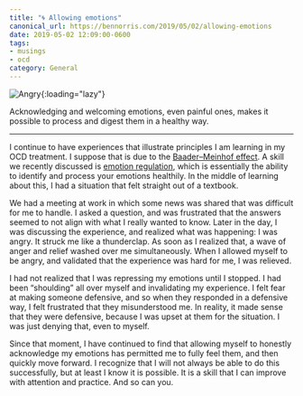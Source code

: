 ```yaml
---
title: "🌀 Allowing emotions"
canonical_url: https://bennorris.com/2019/05/02/allowing-emotions
date: 2019-05-02 12:09:00-0600
tags:
- musings
- ocd
category: General
---
```


![Angry](https://media.bennorris.com/images/bennorris/uploads/2019/725a4a482a.png){:loading="lazy"}

Acknowledging and welcoming emotions, even painful ones, makes it possible to process and digest them in a healthy way.

***

I continue to have experiences that illustrate principles I am learning in my OCD treatment. I suppose that is due to the [Baader–Meinhof effect](https://en.m.wikipedia.org/wiki/Baader%E2%80%93Meinhof_effect). A skill we recently discussed is [emotion regulation](https://en.wikipedia.org/wiki/Emotional_self-regulation), which is essentially the ability to identify and process your emotions healthily. In the middle of learning about this, I had a situation that felt straight out of a textbook.

We had a meeting at work in which some news was shared that was difficult for me to handle. I asked a question, and was frustrated that the answers seemed to not align with what I really wanted to know. Later in the day, I was discussing the experience, and realized what was happening: I was angry. It struck me like a thunderclap. As soon as I realized that, a wave of anger and relief washed over me simultaneously. When I allowed myself to be angry, and validated that the experience was hard for me, I was relieved.

I had not realized that I was repressing my emotions until I stopped. I had been “shoulding” all over myself and invalidating my experience. I felt fear at making someone defensive, and so when they responded in a defensive way, I felt frustrated that they misunderstood me. In reality, it made sense that they were defensive, because I was upset at them for the situation. I was just denying that, even to myself.

Since that moment, I have continued to find that allowing myself to honestly acknowledge my emotions has permitted me to fully feel them, and then quickly move forward. I recognize that I will not always be able to do this successfully, but at least I know it is possible. It is a skill that I can improve with attention and practice. And so can you.